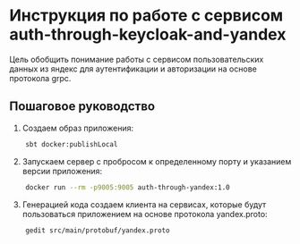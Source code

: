 # Инструкция по работе с сервисом auth-through-keycloak-and-yandex

Цель обобщить понимание работы с сервисом пользовательских данных из яндекс для аутентификации и авторизации
на основе протокола grpc.

## Пошаговое руководство

1. Создаем образ приложения:
```bash
    sbt docker:publishLocal
```
2. Запускаем сервер с пробросом к определенному порту и указанием версии приложения:
```bash
    docker run --rm -p9005:9005 auth-through-yandex:1.0
```
3. Генерацией кода cоздаем клиента  на сервисах, которые будут пользоваться приложением на основе протокола yandex.proto:
```bash
    gedit src/main/protobuf/yandex.proto
```